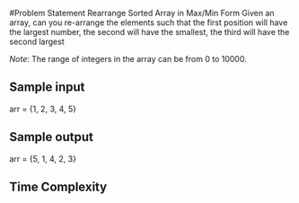 #Problem Statement Rearrange Sorted Array in Max/Min Form
Given an array, can you re-arrange the elements such that the first position will have the largest number, 
the second will have the smallest, the third will have the second largest

<em>Note</em>: The range of integers in the array can be from 0 to 10000.

## Sample input
arr = {1, 2, 3, 4, 5}
## Sample output
arr = {5, 1, 4, 2, 3}
## Time Complexity